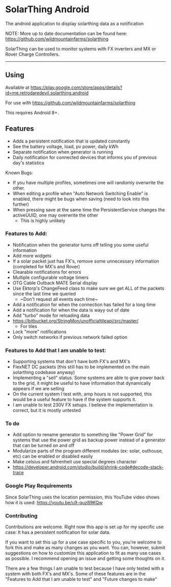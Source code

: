 # SolarThing Android
The android application to display solarthing data as a notification

NOTE: More up to date documentation can be found here: https://github.com/wildmountainfarms/solarthing

SolarThing can be used to monitor systems with FX inverters and MX or Rover Charge Controllers.

---

## Using
Available at https://play.google.com/store/apps/details?id=me.retrodaredevil.solarthing.android

For use with https://github.com/wildmountainfarms/solarthing

This requires Android 8+.

## Features
* Adds a persistent notification that is updated constantly
* See the battery voltage, load, pv power, daily kWh
* Separate notification when generator is running
* Daily notification for connected devices that informs you of previous day's statistics

Known Bugs:
* If you have multiple profiles, sometimes one will randomly overwrite the other.
* When editing a profile when "Auto Network Switching Enable" is enabled, there might be bugs when saving (need to look into this further)
* When pressing save at the same time the PersistentService changes the activeUUID, one may overwrite the other
  * This is highly unlikely

### Features to Add:
* Notification when the generator turns off telling you some useful information
* Add more widgets
* If a solar packet just has FX's, remove some unnecessary information (completed for MX's and Rover)
* Clearable notifications for errors
* Multiple configurable voltage timers
* OTG Cable Outback MATE Serial display
* Use Ektorp's ChangeFeed class to make sure we get ALL of the packets since the last time we queried
  * ~Don't request all events each time~
* Add a notification for when the connection has failed for a long time
* Add a notification for when the data is wayy out of date
* Add "turbo" mode for reloading data
* https://bitbucket.org/StringMon/unofficialtileapi/src/master/
  * For tiles
* Lock "more" notifications
* Only switch networks if previous network failed option

### Features to Add that I am unable to test:
* Supporting systems that don't have both FX's and MX's
* FlexNET DC packets (this still has to be implemented on the main solarthing codebase anyway)
* Implementing a "sell" status. Some systems are able to give power back to the grid, it might be useful to have
information that dynamically appears if we are selling
* On the current system I test with, amp hours is not supported, this would be a useful feature to have if the system supports it.
* I am unable to test 230V FX setups. I believe the implementation is correct, but it is mostly untested

### To do
* Add option to rename generator to something like "Power Grid" for systems that use
the power grid as backup power instead of a generator that can be turned on and off
* Modularize parts of the program different modules (ex: solar, outhouse, etc) can be enabled or disabled easily
* Make celsius and fahrenheit use special degrees character
* https://developer.android.com/studio/build/shrink-code#decode-stack-trace

### Google Play Requirements
Since SolarThing uses the location permission, this YouTube video shows how it is used: https://youtu.be/u9-quz89KQw

### Contributing
Contributions are welcome. Right now this app is set up for my specific use case:
It has a persistent notification for solar data.

If you want to set this up for a use case specific to you, 
you're welcome to fork this and make as many changes as you want.
You can, however, submit suggestions on how to customize this application to fit
as many use cases as possible. I recommend opening an issue and getting some thoughts on it.

There are a few things I am unable to test because I have only tested with a system with both FX's and MX's.
Some of these features are in the "Features to Add that I am unable to test" and "Future changes to make"
